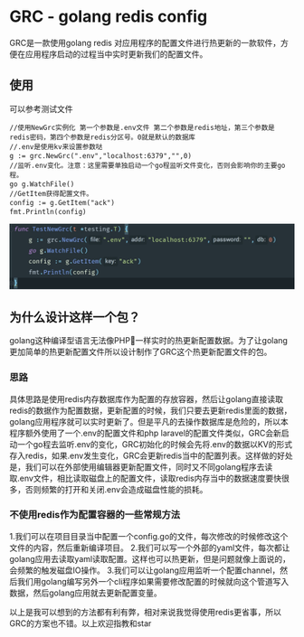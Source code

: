# GRC - golang redis config
GRC是一款使用golang redis 对应用程序的配置文件进行热更新的一款软件，方便在应用程序启动的过程当中实时更新我们的配置文件。

## 使用
可以参考测试文件
````
//使用NewGrc实例化 第一个参数是.env文件 第二个参数是redis地址，第三个参数是redis密码，第四个参数是redis分区号。0就是默认的数据库
//.env是使用kv来设置参数哒
g := grc.NewGrc(".env","localhost:6379","",0)
//监听.env变化。注意：这里需要单独启动一个go程监听文件变化，否则会影响你的主要go程。
go g.WatchFile()
//GetItem获得配置文件。
config := g.GetItem("ack")
fmt.Println(config)
````
![use](use.jpg)
## 为什么设计这样一个包？
golang这种编译型语言无法像PHP一样实时的热更新配置数据。为了让golang更加简单的热更新配置文件所以设计制作了GRC这个热更新配置文件的包。
### 思路
具体思路是使用redis内存数据库作为配置的存放容器，然后让golang直接读取redis的数据作为配置数据，更新配置的时候，我们只要去更新redis里面的数据，golang应用程序就可以实时更新了。但是平凡的去操作数据库是危险的，所以本程序额外使用了一个.env的配置文件和php laravel的配置文件类似，GRC会新启动一个go程去监听.env的变化，GRC初始化的时候会先将.env的数据以KV的形式存入redis，如果.env发生变化，GRC会更新redis当中的配置列表。这样做的好处是，我们可以在外部使用编辑器更新配置文件，同时又不同golang程序去读取.env文件，相比读取磁盘上的配置文件，读取redis内存当中的数据速度要快很多，否则频繁的打开和关闭.env会造成磁盘性能的损耗。

### 不使用redis作为配置容器的一些常规方法
1.我们可以在项目目录当中配置一个config.go的文件，每次修改的时候修改这个文件的内容，然后重新编译项目。
2.我们可以写一个外部的yaml文件，每次都让golang应用去读取yaml读取配置。这样也可以热更新，但是问题就像上面说的，会频繁的触发磁盘IO操作。
3.我们可以让golang应用监听一个配置channel，然后我们用golang编写另外一个cli程序如果需要修改配置的时候就向这个管道写入数据，然后golang应用就去更新配置变量。

以上是我可以想到的方法都有利有弊，相对来说我觉得使用redis更省事，所以GRC的方案也不错。以上欢迎指教和star